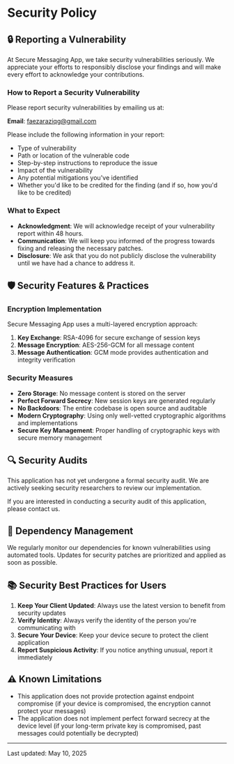 # Security Policy

## 🔒 Reporting a Vulnerability

At Secure Messaging App, we take security vulnerabilities seriously. We appreciate your efforts to responsibly disclose your findings and will make every effort to acknowledge your contributions.

### How to Report a Security Vulnerability

Please report security vulnerabilities by emailing us at:

**Email**: faezaraziqg@gmail.com

Please include the following information in your report:

- Type of vulnerability
- Path or location of the vulnerable code
- Step-by-step instructions to reproduce the issue
- Impact of the vulnerability
- Any potential mitigations you've identified
- Whether you'd like to be credited for the finding (and if so, how you'd like to be credited)

### What to Expect

- **Acknowledgment**: We will acknowledge receipt of your vulnerability report within 48 hours.
- **Communication**: We will keep you informed of the progress towards fixing and releasing the necessary patches.
- **Disclosure**: We ask that you do not publicly disclose the vulnerability until we have had a chance to address it.

## 🛡️ Security Features & Practices

### Encryption Implementation

Secure Messaging App uses a multi-layered encryption approach:

1. **Key Exchange**: RSA-4096 for secure exchange of session keys
2. **Message Encryption**: AES-256-GCM for all message content
3. **Message Authentication**: GCM mode provides authentication and integrity verification

### Security Measures

- **Zero Storage**: No message content is stored on the server
- **Perfect Forward Secrecy**: New session keys are generated regularly
- **No Backdoors**: The entire codebase is open source and auditable
- **Modern Cryptography**: Using only well-vetted cryptographic algorithms and implementations
- **Secure Key Management**: Proper handling of cryptographic keys with secure memory management

## 🔍 Security Audits

This application has not yet undergone a formal security audit. We are actively seeking security researchers to review our implementation.

If you are interested in conducting a security audit of this application, please contact us.

## 🔄 Dependency Management

We regularly monitor our dependencies for known vulnerabilities using automated tools. Updates for security patches are prioritized and applied as soon as possible.

## 📚 Security Best Practices for Users

1. **Keep Your Client Updated**: Always use the latest version to benefit from security updates
2. **Verify Identity**: Always verify the identity of the person you're communicating with
3. **Secure Your Device**: Keep your device secure to protect the client application
4. **Report Suspicious Activity**: If you notice anything unusual, report it immediately

## ⚠️ Known Limitations

- This application does not provide protection against endpoint compromise (if your device is compromised, the encryption cannot protect your messages)
- The application does not implement perfect forward secrecy at the device level (if your long-term private key is compromised, past messages could potentially be decrypted)

---

Last updated: May 10, 2025
